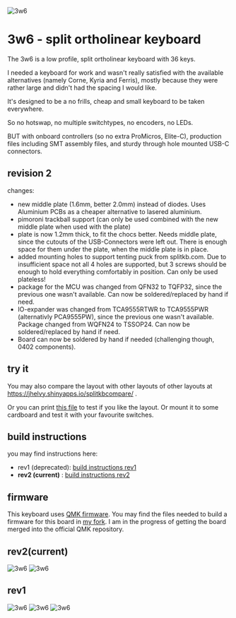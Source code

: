 ![3w6](https://raw.githubusercontent.com/weteor/3W6/main/images/3w6_rev2_1s.jpg) 

# 3w6 - split ortholinear keyboard

The 3w6 is a low profile, split ortholinear keyboard with 36 keys.

I needed a keyboard for work and wasn't really satisfied with the available alternatives (namely Corne, Kyria and Ferris), mostly because they were rather large and didn't had the spacing I would like.

It's designed to be a no frills, cheap and small keyboard to be taken everywhere.

So no hotswap, no multiple switchtypes, no encoders, no LEDs.

BUT with onboard controllers (so no extra ProMicros, Elite-C), production files including SMT assembly files, and sturdy through hole mounted USB-C connectors.

## revision 2
changes:
- new middle plate (1.6mm, better 2.0mm) instead of diodes. Uses Aluminium PCBs as a cheaper alternative to lasered aluminium. 
- pimoroni trackball support (can only be used combined with the new middle plate when used with the plate)
- plate is now 1.2mm thick, to fit the chocs better. Needs middle plate, since the cutouts of the USB-Connectors were left out. There is enough space for them under the plate, when the middle plate is in place.
- added mounting holes to support tenting puck from splitkb.com. Due to insufficient space not all 4 holes are supported, but 3 screws should be enough to hold everything comfortably in position. Can only be used plateless! 
- package for the MCU was changed from QFN32 to TQFP32, since the previous one wasn't available. Can now be soldered/replaced by hand if need.
- IO-expander was changed from TCA9555RTWR to TCA9555PWR (alternativly PCA9555PW), since the previous one wasn't available. Package changed from WQFN24 to TSSOP24. Can now be soldered/replaced by hand if need.
- Board can now be soldered by hand if needed (challenging though, 0402 components). 

## try it
You may also compare the layout with other layouts of other layouts at https://jhelvy.shinyapps.io/splitkbcompare/ .

Or you can print [this file](https://raw.githubusercontent.com/weteor/3W6/main/plate_outline.pdf) to test if you like the layout. Or mount it to some cardboard and test it with your favourite switches.

## build instructions
you may find instructions here: 
- rev1 (deprecated): [build instructions rev1](./prod/build_instruction_rev1.md)
- **rev2 (current)**   : [build instructions rev2](./prod/build_instruction_rev2.md)

## firmware
This keyboard uses [QMK firmware](https://qmk.fm/).
You may find the files needed to build a firmware for this board in [my fork](https://github.com/weteor/qmk_firmware/tree/3w6_rev_2).
I am in the progress of getting the board merged into the official QMK repository.

## rev2(current)
![3w6](https://raw.githubusercontent.com/weteor/3W6/main/images/3w6_rev2_1s.jpg) 
![3w6](https://raw.githubusercontent.com/weteor/3W6/main/images/3w6_rev2_2s.jpg) 
## rev1
![3w6](https://raw.githubusercontent.com/weteor/3W6/main/images/3w6_1s.jpg) 
![3w6](https://raw.githubusercontent.com/weteor/3W6/main/images/3w6_2s.jpg)
![3w6](https://raw.githubusercontent.com/weteor/3W6/main/images/3w6_3s.jpg)
